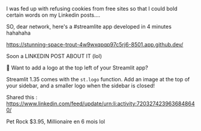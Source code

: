 I was fed up with refusing cookies from free sites so that I could bold certain words on my Linkedin posts.... 



SO, dear network, here's a #streamlite app developed in 4 minutes hahahaha



https://stunning-space-trout-4w9wxqpqp97c5rj6-8501.app.github.dev/


Soon a LINKEDIN POST ABOUT IT (lol) 




🌸 Want to add a logo at the top left of your Streamlit app? 

Streamlit 1.35 comes with the `st.logo` function. 
Add an image at the top of your sidebar, and a smaller logo when the sidebar is closed!




Shared this : https://www.linkedin.com/feed/update/urn:li:activity:7203274239636848640/ 

Pet Rock $3.95, Millionaire en 6 mois lol 

